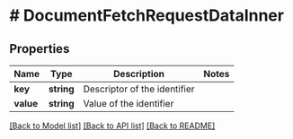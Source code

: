 # # DocumentFetchRequestDataInner

## Properties

Name | Type | Description | Notes
------------ | ------------- | ------------- | -------------
**key** | **string** | Descriptor of the identifier |
**value** | **string** | Value of the identifier |

[[Back to Model list]](../../../README.md#models) [[Back to API list]](../../../README.md#endpoints) [[Back to README]](../../../README.md)
